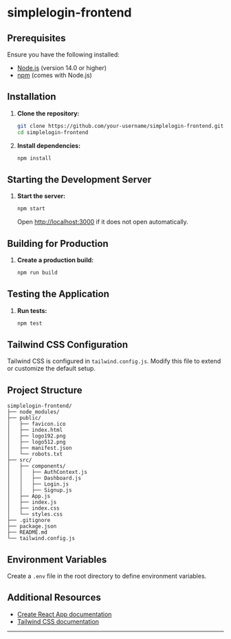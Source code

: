# simplelogin-frontend

## Prerequisites

Ensure you have the following installed:
- [Node.js](https://nodejs.org/) (version 14.0 or higher)
- [npm](https://www.npmjs.com/) (comes with Node.js)

## Installation

1. **Clone the repository:**
   ```sh
   git clone https://github.com/your-username/simplelogin-frontend.git
   cd simplelogin-frontend
   ```

2. **Install dependencies:**
   ```sh
   npm install
   ```

## Starting the Development Server

1. **Start the server:**
   ```sh
   npm start
   ```
   Open [http://localhost:3000](http://localhost:3000) if it does not open automatically.

## Building for Production

1. **Create a production build:**
   ```sh
   npm run build
   ```

## Testing the Application

1. **Run tests:**
   ```sh
   npm test
   ```

## Tailwind CSS Configuration

Tailwind CSS is configured in `tailwind.config.js`. Modify this file to extend or customize the default setup.

## Project Structure

```
simplelogin-frontend/
├── node_modules/
├── public/
│   ├── favicon.ico
│   ├── index.html
│   ├── logo192.png
│   ├── logo512.png
│   ├── manifest.json
│   └── robots.txt
├── src/
│   ├── components/
│   │   ├── AuthContext.js
│   │   ├── Dashboard.js
│   │   ├── Login.js
│   │   ├── Signup.js
│   ├── App.js
│   ├── index.js
│   ├── index.css
│   └── styles.css
├── .gitignore
├── package.json
├── README.md
└── tailwind.config.js
```

## Environment Variables

Create a `.env` file in the root directory to define environment variables.

## Additional Resources

- [Create React App documentation](https://create-react-app.dev/docs/getting-started/)
- [Tailwind CSS documentation](https://tailwindcss.com/docs)

---
